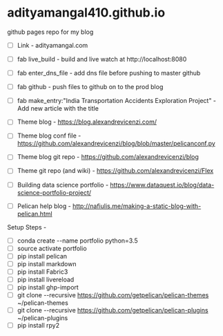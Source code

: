 # adityamangal410.github.io
github pages repo for my blog

- [ ] Link - adityamangal.com
- [ ] fab live_build - build and live watch at http://localhost:8080 
- [ ] fab enter_dns_file - add dns file before pushing to master github
- [ ] fab github - push files to github on to the prod blog
- [ ] fab make_entry:"India Transportation Accidents Exploration Project" - Add new article with the title
- [ ] Theme blog - https://blog.alexandrevicenzi.com/ 
- [ ] Theme blog conf file - https://github.com/alexandrevicenzi/blog/blob/master/pelicanconf.py 
- [ ] Theme blog git repo - https://github.com/alexandrevicenzi/blog 
- [ ] Theme git repo (and wiki) - https://github.com/alexandrevicenzi/Flex 
- [ ] Building data science portfolio - https://www.dataquest.io/blog/data-science-portfolio-project/ 
- [ ] Pelican help blog - http://nafiulis.me/making-a-static-blog-with-pelican.html


Setup Steps - 
- [ ] conda create --name portfolio python=3.5
- [ ] source activate portfolio
- [ ] pip install pelican
- [ ] pip install markdown
- [ ] pip install Fabric3
- [ ] pip install livereload
- [ ] pip install ghp-import
- [ ] git clone --recursive https://github.com/getpelican/pelican-themes ~/pelican-themes
- [ ] git clone --recursive https://github.com/getpelican/pelican-plugins ~/pelican-plugins
- [ ] pip install rpy2
